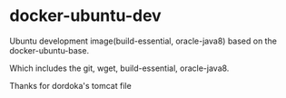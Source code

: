 # docker-ubuntu-dev
Ubuntu development image(build-essential, oracle-java8) based on the docker-ubuntu-base.

Which includes the git, wget, build-essential, oracle-java8. 

Thanks for dordoka's tomcat file
